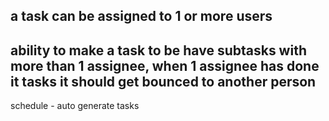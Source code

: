 ## a task can be assigned to 1 or more users
## ability to make a task to be have subtasks with more than 1 assignee, when 1 assignee has done it tasks it should get bounced to another person


schedule - auto generate tasks